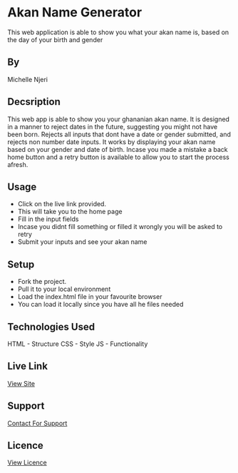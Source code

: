#  Akan Name Generator
This web application  is able to show you what your akan name is, based on the day of your birth and gender

## By 
Michelle Njeri

## Decsription
This web app is able to show you your ghananian akan name. It is designed in a manner to reject dates in the future, suggesting you might not have been born. Rejects all inputs that dont have a date or gender submitted, and rejects non number date inputs. 
It works by displaying your akan name based on your gender and date of birth. Incase you made a mistake a back home button and a retry button is available to allow you to start the process afresh.

## Usage 
* Click on the live link provided.
* This will take you to the home page
* Fill in the input fields
* Incase you didnt fill something or filled it wrongly you will be asked to retry
* Submit your inputs and see your akan name

## Setup
* Fork the project.
* Pull it to your local environment 
* Load the index.html file in your favourite browser
* You can load it locally since you have all he files needed

## Technologies Used
HTML - Structure
CSS - Style
JS - Functionality

## Live Link
[View Site](https://vantablanta.github.io/akan-name-generator/)

## Support 
[Contact For Support](https://github.com/vantablanta)

## Licence 
[View Licence](https://github.com/vantablanta/akan-name-generator/blob/master/LICENSE)

